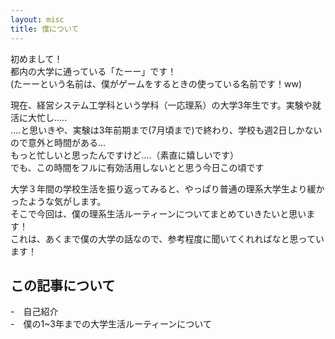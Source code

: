 ```yaml
---
layout: misc
title: 僕について
---
```

初めまして！<br>
都内の大学に通っている「たーー」です！<br>
(たーーという名前は、僕がゲームをするときの使っている名前です！ww)<br>

現在、経営システム工学科という学科（一応理系）の大学3年生です。実験や就活に大忙し.....<br>
....と思いきや、実験は3年前期まで(7月頃まで)で終わり、学校も週2日しかないので意外と時間がある...<br>
もっと忙しいと思ったんですけど....（素直に嬉しいです）<br>
でも、この時間をフルに有効活用しないとと思う今日この頃です<br>

大学３年間の学校生活を振り返ってみると、やっぱり普通の理系大学生より緩かったような気がします。<br>
そこで今回は、僕の理系生活ルーティーンについてまとめていきたいと思います！<br>
これは、あくまで僕の大学の話なので、参考程度に聞いてくれればなと思っています！

## この記事について
-　自己紹介<br>
-　僕の1~3年までの大学生活ルーティーンについて
